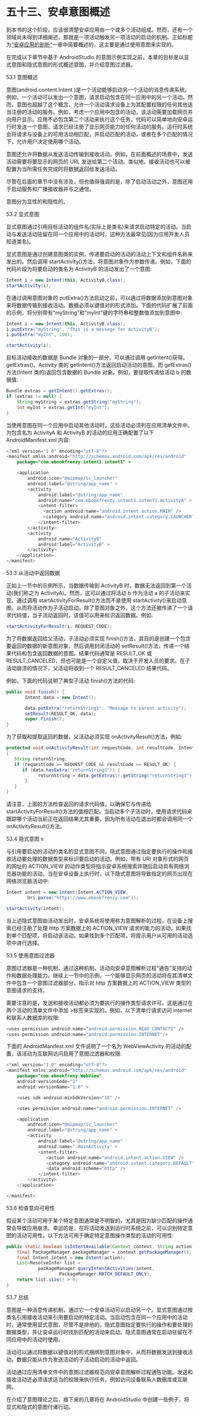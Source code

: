 # 五十三、安卓意图概述

到本书的这个阶段，应该很清楚安卓应用由一个或多个活动组成。然而，还有一个领域尚未得到详细阐述，那就是一项活动触发另一项活动的启动的机制。正如标题为[“安卓应用的剖析”](10.html#_idTextAnchor236)一章中简要概述的，这主要是通过使用意图来实现的。

在完成以下章节中基于 AndroidStudio 的意图示例实现之前，本章的目标是以显式意图和隐式意图的形式概述意图，并介绍意图过滤器。

53.1 意图概述

意图(android.content.Intent )是一个活动能够启动另一个活动的消息传递系统。例如，一个活动可以发出一个意图，请求启动包含在同一应用中的另一个活动。然而，意图也超越了这个概念，允许一个活动请求设备上为其配置权限的任何其他适当注册的活动的服务。例如，考虑一个应用中包含的活动，该活动需要加载网页并向用户显示。应用不必包含第二个活动来执行这个任务，代码可以简单地向安卓运行时发送一个意图，请求已经注册了显示网页能力的任何活动的服务。运行时系统会将请求与设备上的可用活动相匹配，并启动匹配的活动，或者在多个匹配的情况下，允许用户决定使用哪个活动。

意图还允许将数据从发送活动传输到接收活动。例如，在前面概述的场景中，发送活动需要将要显示的网页的 URL 发送给第二个活动。类似地，接收活动也可以被配置为当所需任务完成时将数据返回给发送活动。

尽管在后面的章节中没有涉及，但也值得强调的是，除了启动活动之外，意图还用于启动服务和广播接收器并与之通信。

意图分为显性的和隐性的。

53.2 显式意图

显式意图通过引用目标活动的组件名(实际上是类名)来请求启动特定的活动。当启动与发送活动驻留在同一个应用中的活动时，这种方法最常见(因为应用开发人员知道类名)。

显式意图是通过创建意图类的实例，传递要启动的活动的活动上下文和组件名称来发出的。然后调用 startActivity()方法，将意图对象作为参数传递。例如，下面的代码片段为将要启动的类名为 ActivityB 的活动发出了一个意图:

```java
Intent i = new Intent(this, ActivityB.class);
startActivity(i);
```

在通过调用意图对象的 putExtra()方法启动之前，可以通过将数据添加到意图对象来将数据传输到接收活动。数据必须以键值对的形式添加。下面的代码扩展了前面的示例，将分别带有“myString”和“myInt”键的字符串和整数值添加到意图中:

```java
Intent i = new Intent(this, ActivityB.class);
i.putExtra("myString", "This is a message for ActivityB");
i.putExtra("myInt", 100);

startActivity(i);
```

目标活动接收的数据是 Bundle 对象的一部分，可以通过调用 getIntent()获得。getExtras()。Activity 类的 getIntent()方法返回启动活动的意图，而 getExtras()方法(Intent 类的)返回包含数据的 Bundle 对象。例如，要提取传递给活动 b 的数据值:

```java
Bundle extras = getIntent().getExtras();
if (extras != null) {
    String myString = extras.getString("myString");
    int myInt = extras.getInt("myInt");
}
```

当使用意图在同一个应用中启动其他活动时，这些活动必须列在应用清单文件中。为包含名为 ActivityA 和 ActivityB 的活动的应用正确配置了以下 AndroidManifest.xml 内容:

```java
<?xml version="1.0" encoding="utf-8"?>
<manifest xmlns:android="http://schemas.android.com/apk/res/android"
    package="com.ebookfrenzy.intent1.intent1" >

    <application
        android:icon="@mipmap/ic_launcher"
        android:label="@string/app_name" >
        <activity
            android:label="@string/app_name"
            android:name="com.ebookfrenzy.intent1.intent1.ActivityA" >
            <intent-filter>
              <action android:name="android.intent.action.MAIN" />
              <category android:name="android.intent.category.LAUNCHER" />
            </intent-filter>
        </activity>
        <activity
            android:name="ActivityB"
            android:label="ActivityB" >
        </activity>
    </application>
</manifest>
```

53.3 从活动中返回数据

正如上一节中的示例所示，当数据传输到 ActivityB 时，数据无法返回到第一个活动(我们称之为 ActivityA)。然而，这可以通过将活动 b 作为活动 a 的子活动来实现。通过调用 startActivityForResult()方法而不是使用 startActivity()来启动意图，从而将活动作为子活动启动。除了意图对象之外，这个方法还被传递了一个请求代码值，当子活动返回时，该值可以用来标识返回数据。例如:

```java
startActivityForResult(i, REQUEST_CODE);
```

为了将数据返回给父活动，子活动必须实现 finish()方法，其目的是创建一个包含要返回的数据的新意图对象，然后调用封闭活动的 setResult()方法，传递一个结果代码和包含返回数据的意图。结果代码通常是 RESULT_OK 或 RESULT_CANCELED，但也可能是一个自定义值，取决于开发人员的要求。在子活动崩溃的情况下，父活动将收到一个 RESULT_CANCELED 结果代码。

例如，下面的代码说明了典型子活动 finish()方法的代码:

```java
public void finish() {
       Intent data = new Intent();

       data.putExtra("returnString1", "Message to parent activity");
       setResult(RESULT_OK, data);
       super.finish();
}
```

为了获取和提取返回的数据，父活动必须实现 onActivityResult()方法，例如:

```java
protected void onActivityResult(int requestCode, int resultCode, Intent data) 
{
   String returnString;
   if (requestCode == REQUEST_CODE && resultCode == RESULT_OK) {
      if (data.hasExtra("returnString1")) {
            returnString = data.getExtras().getString("returnString1");
       }
   }
}
```

请注意，上面的方法检查返回的请求代码值，以确保它与传递给 startActivityForResult()方法的值相匹配。当启动多个子活动时，使用请求代码来跟踪哪个活动当前正在返回结果尤其重要，因为所有活动在退出时都会调用同一个 onActivityResult()方法。

53.4 隐式意图 s

与引用要启动的活动的类名的显式意图不同，隐式意图通过指定要执行的操作和接收活动要处理的数据类型来标识要启动的活动。例如，带有 URI 对象形式的网页的网址的 ACTION_VIEW 的动作类型将指示安卓系统搜索并随后启动具有网络浏览器功能的活动。当在安卓设备上执行时，以下隐式意图将导致指定的网页出现在网络浏览器活动中:

```java
Intent intent = new Intent(Intent.ACTION_VIEW,
        Uri.parse("https://www.ebookfrenzy.com"));

startActivity(intent);
```

当上述隐式意图由活动发出时，安卓系统将使用称为意图解析的过程，在设备上搜索已经注册了处理 http 方案数据上的 ACTION_VIEW 请求的能力的活动。如果找到单个匹配项，将启动该活动。如果找到多个匹配项，将提示用户从可用的活动选项中进行选择。

53.5 使用意图过滤器

意图过滤器是一种机制，通过这种机制，活动向安卓意图解析过程“通告”支持的动作和数据处理能力。继续上一节中的示例，一个能够显示网页的活动将在其清单文件中包含一个意图过滤器部分，指示对 http 方案数据上的 ACTION_VIEW 类型的意图请求的支持。

需要注意的是，发送和接收活动都必须为要执行的操作类型请求许可。这是通过在两个活动的清单文件中添加 <uses-permission id="_idIndexMarker831">>标签来实现的。例如，以下清单行请求访问 internet 和联系人数据库的权限:</uses-permission>

```java
<uses-permission android:name="android.permission.READ_CONTACTS" />
<uses-permission android:name="android.permission.INTERNET"/>
```

下面的 AndroidManifest.xml 文件说明了一个名为 WebViewActivity 的活动的配置，该活动为互联网访问启用了意图过滤器和权限:

```java
<?xml version="1.0" encoding="utf-8"?>
<manifest xmlns:android="http://schemas.android.com/apk/res/android"
    package="com.ebookfreny.WebView"
    android:versionCode="1"
    android:versionName="1.0" >

    <uses-sdk android:minSdkVersion="10" />

    <uses-permission android:name="android.permission.INTERNET" />

    <application
        android:icon="@mipmap/ic_launcher"
        android:label="@string/app_name" >
        <activity
            android:label="@string/app_name"
            android:name=".MainActivity" >
            <intent-filter>
               <action android:name="android.intent.action.VIEW" />
               <category android:name="android.intent.category.DEFAULT" />
               <data android:scheme="http" />
            </intent-filter>
        </activity>
    </application>

</manifest>
```

53.6 检查意向可用性

假设某个活动可用于某个特定意图通常是不明智的，尤其是因为缺少匹配的操作通常会导致应用崩溃。幸运的是，在将活动发送到运行时系统之前，可以识别特定意图的活动可用性。以下方法可用于确定特定意图操作类型的活动的可用性:

```java
public static boolean isIntentAvailable(Context context, String action) {
    final PackageManager packageManager = context.getPackageManager();
    final Intent intent = new Intent(action);
    List<ResolveInfo> list =
            packageManager.queryIntentActivities(intent,
                    PackageManager.MATCH_DEFAULT_ONLY);
    return list.size() > 0;
}
```

53.7 总结

意图是一种消息传递机制，通过它一个安卓活动可以启动另一个。显式意图通过按类名引用接收活动来引用要启动的特定活动。当启动包含在同一个应用中的活动时，通常使用显式意图，尽管不是排他的。隐式意图指定要执行的操作和要处理的数据类型，并让安卓运行时找到匹配的活动来启动。隐式意图通常在启动驻留在不同应用中的活动时使用。

活动可以通过将数据以键值对的形式捆绑到意图对象中，从而将数据发送到接收活动。数据只能从作为发送活动的子活动启动的活动中返回。

活动通过应用清单文件中的意图过滤器规范向安卓意图解析过程通告功能。发送和接收活动还必须请求适当的权限来执行任务，例如访问设备联系人数据库或互联网。

在介绍了意图理论之后，接下来的几章将在 AndroidStudio 中创建一些例子，将显式和隐式的意图付诸行动。